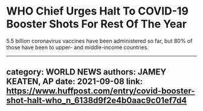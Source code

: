 # WHO Chief Urges Halt To COVID-19 Booster Shots For Rest Of The Year

5.5 billion coronavirus vaccines have been administered so far, but 80% of those have been to upper- and middle-income countries.

---
category: WORLD NEWS
authors: JAMEY KEATEN, AP
date: 2021-09-08
link: https://www.huffpost.com/entry/covid-booster-shot-halt-who_n_6138d9f2e4b0aac9c01ef7d4
---
